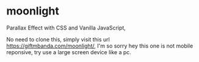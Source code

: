 # moonlight
Parallax Effect with CSS and Vanilla JavaScript,

No need to clone this, simply visit this url https://giftmbanda.com/moonlight/, I'm so sorry hey this one is not mobile reponsive, try use a large screen device like a pc.
